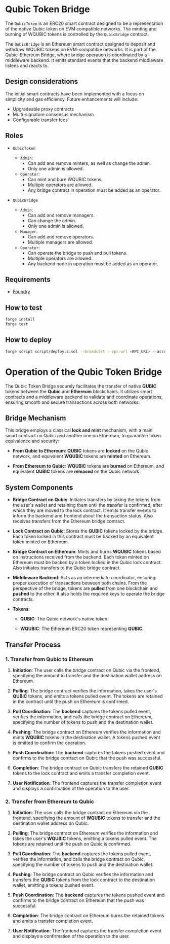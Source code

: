 Qubic Token Bridge
==================

The `QubicToken` is an ERC20 smart contract designed to be a representation of the native Qubic token on EVM compatible networks. The minting and burning of WQUBIC tokens is controlled by the `QubicBridge` contract.

The `QubicBridge` is an Ethereum smart contract designed to deposit and withdraw WQUBIC tokens on EVM-compatible networks. It is part of the Qubic-Ethereum Bridge, where bridge operation is coordinated by a middleware backend. It emits standard events that the backend middleware listens and reacts to.

Design considerations
--------------------

The initial smart contracts have been implemented with a focus on simplicity and gas efficiency. Future enhancements will include:
- Upgradeable proxy contracts
- Multi-signature consensus mechanism
- Configurable transfer fees

Roles
-----

- `QubicToken`
  - `Admin`:
    - Can add and remove minters, as well as change the admin.
    - Only one admin is allowed.
  - `Operator`:
    - Can mint and burn WQUBIC tokens.
    - Multiple operators are allowed.
    - Any bridge contract in operation must be added as an operator.

- `QubicBridge`
  - `Admin`:
    - Can add and remove managers.
    - Can change the admin.
    - Only one admin is allowed.
  - `Manager`:
    - Can add and remove operators.
    - Multiple managers are allowed.
  - `Operator`:
    - Can operate the bridge to push and pull tokens.
    - Multiple operators are allowed.
    - Any backend node in operation must be added as an operator.

Requirements
------------
- [Foundry](https://book.getfoundry.sh/)

How to test
----------

```bash
forge install
forge test
```

How to deploy
----------

```bash
forge script script/deploy.s.sol --broadcast --rpc-url <RPC_URL> --account <KEYSTORE_ACCOUNT>
```

Operation of the Qubic Token Bridge
==============================================================

The Qubic Token Bridge securely facilitates the transfer of native **QUBIC** tokens between the **Qubic** and **Ethereum** blockchains. It utilizes smart contracts and a middleware backend to validate and coordinate operations, ensuring smooth and secure transactions across both networks.

Bridge Mechanism
----------------

This bridge employs a classical **lock and mint** mechanism, with a main smart contract on Qubic and another one on Ethereum, to guarantee token equivalence and security:

*   **From Qubic to Ethereum**: **QUBIC** tokens are **locked** on the Qubic network, and equivalent **WQUBIC** tokens are **minted** on Ethereum.

*   **From Ethereum to Qubic**: **WQUBIC** tokens are **burned** on Ethereum, and equivalent **QUBIC** tokens are **released** on the Qubic network.

System Components
-----------------

*   **Bridge Contract on Qubic**: Initiates transfers by taking the tokens from the user's wallet and retaining them until the transfer is confirmed, after which they are moved to the lock contract. It emits transfer events to inform the backend and frontend about the transaction status. Also receives transfers from the Ethereum bridge contract.

*   **Lock Contract on Qubic**: Stores the **QUBIC** tokens locked by the bridge. Each token locked in this contract must be backed by an equivalent token minted on Ethereum.

*   **Bridge Contract on Ethereum**: Mints and burns **WQUBIC** tokens based on instructions received from the backend. Each token minted on Ethereum must be backed by a token locked in the Qubic lock contract. Also initiates transfers to the Qubic bridge contract.

*   **Middleware Backend**: Acts as an intermediate coordinator, ensuring proper execution of transactions between both chains. From the perspective of the bridge, tokens are **pulled** from one blockchain and **pushed** to the other. It also holds the required keys to operate the bridge contracts.

*   **Tokens**:

    *   **QUBIC**: The Qubic network's native token.

    *   **WQUBIC**: The Ethereum ERC20 token representing **QUBIC**.



Transfer Process
----------------

### 1\. Transfer from Qubic to Ethereum

1.  **Initiation**: The user calls the bridge contract on Qubic via the frontend, specifying the amount to transfer and the destination wallet address on Ethereum.

2.  **Pulling**: The bridge contract verifies the information, takes the user's **QUBIC** tokens, and emits a tokens pulled event. The tokens are retained in the contract until the push on Ethereum is confirmed.

3.  **Pull Coordination**: The **backend** captures the tokens pulled event, verifies the information, and calls the bridge contract on Ethereum, specifying the number of tokens to push and the destination wallet.

4.  **Pushing**: The bridge contract on Ethereum verifies the information and mints **WQUBIC** tokens in the destination wallet. A tokens pushed event is emitted to confirm the operation.

5.  **Push Coordination**: The **backend** captures the tokens pushed event and confirms to the bridge contract on Qubic that the push was successful.

6.  **Completion**: The bridge contract on Qubic transfers the retained **QUBIC** tokens to the lock contract and emits a transfer completion event.

7.  **User Notification**: The frontend captures the transfer completion event and displays a confirmation of the operation to the user.


### 2\. Transfer from Ethereum to Qubic

1.  **Initiation**: The user calls the bridge contract on Ethereum via the frontend, specifying the amount of **WQUBIC** tokens to transfer and the destination wallet address on Qubic.

2.  **Pulling**: The bridge contract on Ethereum verifies the information and takes the user's **WQUBIC** tokens, emitting a tokens pulled event. The tokens are retained until the push on Qubic is confirmed.

3.  **Pull Coordination**: The **backend** captures the tokens pulled event, verifies the information, and calls the bridge contract on Qubic, specifying the number of tokens to push and the destination wallet.

4.  **Pushing**: The bridge contract on Qubic verifies the information and transfers the **QUBIC** tokens from the lock contract to the destination wallet, emitting a tokens pushed event.

5.  **Push Coordination**: The **backend** captures the tokens pushed event and confirms to the bridge contract on Ethereum that the push was successful.

6.  **Completion**: The bridge contract on Ethereum burns the retained tokens and emits a transfer completion event.

7.  **User Notification**: The frontend captures the transfer completion event and displays a confirmation of the operation to the user.
